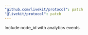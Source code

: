 ```yaml
---
"github.com/livekit/protocol": patch
"@livekit/protocol": patch
---
```


Include node_id with analytics events
